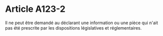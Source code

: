 # Article A123-2

Il ne peut être demandé au déclarant une information ou une pièce qui n'ait pas été prescrite par les dispositions législatives et réglementaires.
